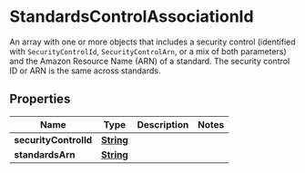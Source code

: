 

# StandardsControlAssociationId

 An array with one or more objects that includes a security control (identified with <code>SecurityControlId</code>, <code>SecurityControlArn</code>, or a mix of both parameters) and the Amazon Resource Name (ARN) of a standard. The security control ID or ARN is the same across standards. 

## Properties

| Name | Type | Description | Notes |
|------------ | ------------- | ------------- | -------------|
|**securityControlId** | [**String**](String.md) |  |  |
|**standardsArn** | [**String**](String.md) |  |  |



